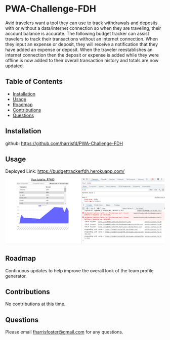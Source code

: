 # PWA-Challenge-FDH

Avid travelers want a tool they can use to track withdrawals and deposits with or without a data/internet connection so when they are traveling, their account balance is accurate. 
The following budget tracker can assist travelers to track their transactions without an internet connection.  When they input an expense or deposit, they will receive a notification that they have added an expense or deposit.  When the traveler reestablishes an internet connection then the deposit or expense is added while they were offline is now added to their overall transaction history and totals are now updated. 

## Table of Contents

- [Installation](#installation)
- [Usage](#usage)
- [Roadmap](#roadmap)
- [Contributions](#contributions)
- [Questions](#questions)

## Installation

github: https://github.com/harrisfd/PWA-Challenge-FDH


## Usage
Deployed Link: https://budgettrackerfdh.herokuapp.com/

<img src="./public/icons/PWA Budget Tracker.jpg" alt="JPG of the application"/>

## Roadmap

Continuous updates to help improve the overall look of the team profile generator.  

## Contributions

No contributions at this time.

## Questions

Please email fharrisfoster@gmail.com for any questions.

